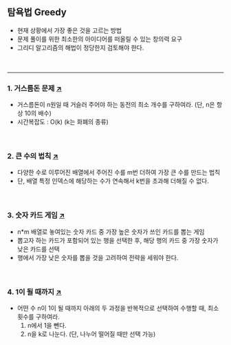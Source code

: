## 탐욕법 Greedy
- 현재 상황에서 가장 좋은 것을 고르는 방법
- 문제 풀이를 위한 최소한의 아이디어를 떠올릴 수 있는 창의력 요구
- 그리디 알고리즘의 해법이 정당한지 검토해야 한다.  
<br></br>  

---
### 1. 거스름돈 문제 [↗](https://github.com/100g-dev/Coding_Test/blob/e9d47818a138d36ee15274caca602d84857dcc6c/Greedy/change.py)
- 거스름돈이 n원일 때 거슬러 주어야 하는 동전의 최소 개수를 구하여라. (단, n은 항상 10의 배수)
- 시간복잡도 : O(k)  (k는 화폐의 종류)  
<br></br>  

### 2. 큰 수의 법칙 [↗](https://github.com/100g-dev/Coding_Test/blob/e9d47818a138d36ee15274caca602d84857dcc6c/Greedy/large_number_rule.py)
- 다양한 수로 이루어진 배열에서 주어진 수를 m번 더하여 가장 큰 수를 만드는 법칙
- 단, 배열 특정 인덱스에 해당하는 수가 연속해서 k번을 초과해 더해질 수 없다.  
<br></br>  

### 3. 숫자 카드 게임 [↗](https://github.com/100g-dev/Coding_Test/blob/e9d47818a138d36ee15274caca602d84857dcc6c/Greedy/card_game.py)
- n*m 배열로 놓여있는 숫자 카드 중 가장 높은 숫자가 쓰인 카드를 뽑는 게임
- 뽑고자 하는 카드가 포함되어 있는 행을 선택한 후, 해당 행의 카드 중 가장 숫자가 낮은 카드를 선택
- 행에서 가장 낮은 숫자를 뽑을 것을 고려하여 전략을 세워야 한다.  
<br></br>  

### 4. 1이 될 때까지 [↗](https://github.com/100g-dev/Coding_Test/blob/e9d47818a138d36ee15274caca602d84857dcc6c/Greedy/until1.py)
- 어떤 수 n이 1이 될 때까지 아래의 두 과정을 반복적으로 선택하여 수행할 때, 최소 횟수를 구하여라.
  1. n에서 1을 뺀다.
  2. n을 k로 나눈다. (단, 나누어 떨어질 때만 선택 가능)
